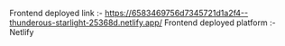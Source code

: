 Frontend deployed link :- https://6583469756d7345721d1a2f4--thunderous-starlight-25368d.netlify.app/
Frontend deployed platform :- Netlify
